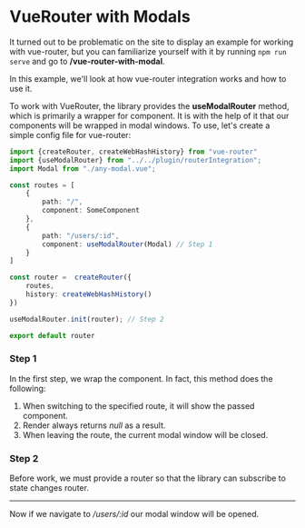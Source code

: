 # VueRouter with Modals

It turned out to be problematic on the site to display an example for working with vue-router, but you can familiarize yourself with it by running
`npm run serve` and go to **/vue-router-with-modal**.

In this example, we'll look at how vue-router integration works and how to use it.

To work with VueRouter, the library provides the **useModalRouter** method, which is primarily a wrapper for
component. It is with the help of it that our components will be wrapped in modal windows. To use, let's create a simple
config file for vue-router:
```ts
import {createRouter, createWebHashHistory} from "vue-router"
import {useModalRouter} from "../../plugin/routerIntegration";
import Modal from "./any-modal.vue";

const routes = [
    {
        path: "/",
        component: SomeComponent
    },
    {
        path: "/users/:id",
        component: useModalRouter(Modal) // Step 1
    }
]

const router =  createRouter({
    routes,
    history: createWebHashHistory()
})

useModalRouter.init(router); // Step 2

export default router
```

### Step 1
In the first step, we wrap the component. In fact, this method does the following:
1. When switching to the specified route, it will show the passed component.
2. Render always returns *null* as a result.
3. When leaving the route, the current modal window will be closed.

### Step 2
Before work, we must provide a router so that the library can subscribe to state changes
router.

----

Now if we navigate to */users/:id* our modal window will be opened.
